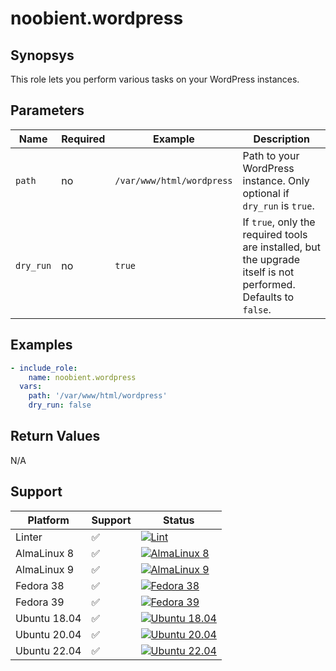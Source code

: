 # noobient.wordpress

## Synopsys

This role lets you perform various tasks on your WordPress instances.

## Parameters

| Name | Required | Example | Description |
|---|---|---|---|
| `path` | no | `/var/www/html/wordpress` | Path to your WordPress instance. Only optional if `dry_run` is `true`. |
| `dry_run` | no | `true` | If `true`, only the required tools are installed, but the upgrade itself is not performed. Defaults to `false`. |

## Examples

```yml
- include_role:
    name: noobient.wordpress
  vars:
    path: '/var/www/html/wordpress'
    dry_run: false
```

## Return Values

N/A

## Support

| Platform | Support | Status |
|---|---|---|
| Linter | ✅ | [![Lint](https://github.com/noobient/ansible-galaxy-wordpress/actions/workflows/lint.yml/badge.svg)](https://github.com/noobient/ansible-galaxy-wordpress/actions/workflows/lint.yml) |
| AlmaLinux 8 | ✅ | [![AlmaLinux 8](https://github.com/noobient/ansible-galaxy-wordpress/actions/workflows/almalinux-8.yml/badge.svg)](https://github.com/noobient/ansible-galaxy-wordpress/actions/workflows/almalinux-8.yml) |
| AlmaLinux 9 | ✅ | [![AlmaLinux 9](https://github.com/noobient/ansible-galaxy-wordpress/actions/workflows/almalinux-9.yml/badge.svg)](https://github.com/noobient/ansible-galaxy-wordpress/actions/workflows/almalinux-9.yml) |
| Fedora 38 | ✅ | [![Fedora 38](https://github.com/noobient/ansible-galaxy-wordpress/actions/workflows/fedora-38.yml/badge.svg)](https://github.com/noobient/ansible-galaxy-wordpress/actions/workflows/fedora-38.yml) |
| Fedora 39 | ✅ | [![Fedora 39](https://github.com/noobient/ansible-galaxy-wordpress/actions/workflows/fedora-39.yml/badge.svg)](https://github.com/noobient/ansible-galaxy-wordpress/actions/workflows/fedora-39.yml) |
| Ubuntu 18.04 | ✅ | [![Ubuntu 18.04](https://github.com/noobient/ansible-galaxy-wordpress/actions/workflows/ubuntu-18.04.yml/badge.svg)](https://github.com/noobient/ansible-galaxy-wordpress/actions/workflows/ubuntu-18.04.yml) |
| Ubuntu 20.04 | ✅ | [![Ubuntu 20.04](https://github.com/noobient/ansible-galaxy-wordpress/actions/workflows/ubuntu-20.04.yml/badge.svg)](https://github.com/noobient/ansible-galaxy-wordpress/actions/workflows/ubuntu-20.04.yml) |
| Ubuntu 22.04 | ✅ | [![Ubuntu 22.04](https://github.com/noobient/ansible-galaxy-wordpress/actions/workflows/ubuntu-22.04.yml/badge.svg)](https://github.com/noobient/ansible-galaxy-wordpress/actions/workflows/ubuntu-22.04.yml) |
